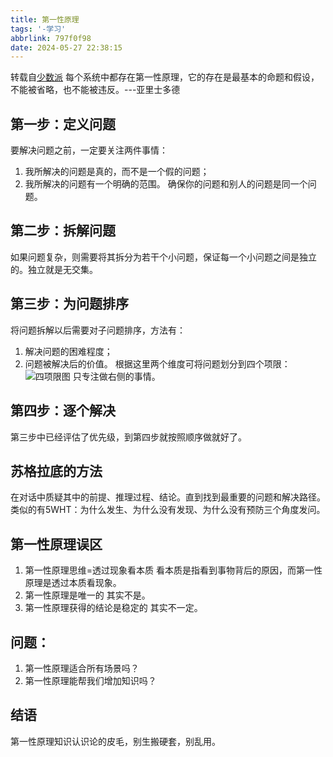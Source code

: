 ```yaml
---
title: 第一性原理
tags: '-学习'
abbrlink: 797f0f98
date: 2024-05-27 22:38:15
---
```

转载自[少数派](https://sspai.com/post/78279)
每个系统中都存在第一性原理，它的存在是最基本的命题和假设，不能被省略，也不能被违反。---亚里士多德
## 第一步：定义问题
要解决问题之前，一定要关注两件事情：
1. 我所解决的问题是真的，而不是一个假的问题；
2. 我所解决的问题有一个明确的范围。
确保你的问题和别人的问题是同一个问题。
## 第二步：拆解问题
如果问题复杂，则需要将其拆分为若干个小问题，保证每一个小问题之间是独立的。独立就是无交集。
## 第三步：为问题排序
将问题拆解以后需要对子问题排序，方法有：
1. 解决问题的困难程度；
2. 问题被解决后的价值。
根据这里两个维度可将问题划分到四个项限：
![四项限图]()
只专注做右侧的事情。
## 第四步：逐个解决
第三步中已经评估了优先级，到第四步就按照顺序做就好了。
## 苏格拉底的方法
在对话中质疑其中的前提、推理过程、结论。直到找到最重要的问题和解决路径。类似的有5WHT：为什么发生、为什么没有发现、为什么没有预防三个角度发问。
## 第一性原理误区
1. 第一性原理思维=透过现象看本质
看本质是指看到事物背后的原因，而第一性原理是透过本质看现象。
2. 第一性原理是唯一的
其实不是。
3. 第一性原理获得的结论是稳定的
其实不一定。
## 问题：
1. 第一性原理适合所有场景吗？
2. 第一性原理能帮我们增加知识吗？
## 结语
第一性原理知识认识论的皮毛，别生搬硬套，别乱用。
